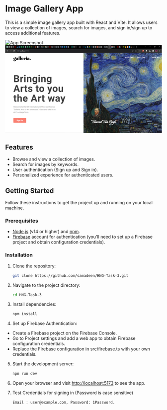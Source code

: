 # Image Gallery App

This is a simple image gallery app built with React and Vite. It allows users to view a collection of images, search for images, and sign in/sign up to access additional features.

![App Screenshot](./public/Galleria.png)
![App Screenshot](<./public/Screenshot%20(204).png>)

## Features

- Browse and view a collection of images.
- Search for images by keywords.
- User authentication (Sign up and Sign in).
- Personalized experience for authenticated users.

## Getting Started

Follow these instructions to get the project up and running on your local machine.

### Prerequisites

- [Node.js](https://nodejs.org/) (v14 or higher) and [npm](https://www.npmjs.com/).
- [Firebase](https://firebase.google.com/) account for authentication (you'll need to set up a Firebase project and obtain configuration credentials).

### Installation

1. Clone the repository:

   ```bash
   git clone https://github.com/samadeen/HNG-Task-3.git

   ```

2. Navigate to the project directory:

   ```bash
   cd HNG-Task-3

   ```

3. Install dependencies:

   ```bash
   npm install

   ```

4. Set up Firebase Authentication:

- Create a Firebase project on the Firebase Console.
- Go to Project settings and add a web app to obtain Firebase configuration credentials.
- Replace the Firebase configuration in src/firebase.ts with your own credentials.

5. Start the development server:

   ```bash
   npn run dev

   ```

6. Open your browser and visit <http://localhost:5173> to see the app.

7. Test Credentials for signing in (Password is case sensitive)

   ```bash
   Email : user@example.com, Password: 1Password.

   ```
